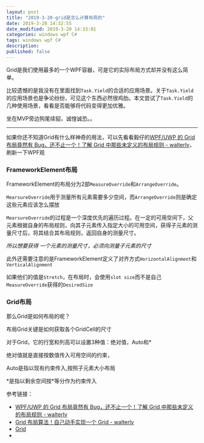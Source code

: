 ```yaml
---
layout: post
title: "2019-3-20-grid是怎么计算布局的"
date: 2019-3-20 14:32:55
date_modified: 2019-3-20 14:33:01
categories: windows wpf C#
tags: windows wpf C#
description: 
published: false
---
```


Grid是我们使用最多的一个WPF容器，可是它的实际布局方式却并没有这么简单。

比较遗憾的是我没有在里面找到`Task.Yield`的合适的应用场景。关于`Task.Yield`的应用场景也是争论纷纷，可见这个东西必然很鸡肋。本文尝试了`Task.Yield`的几种使用场景，看看是否能够将代码变得更加优雅。

坐在MVP旁边狗尾续貂，诚惶诚恐。。

-----

如果你还不知道Grid有什么样神奇的用法，可以先看看毅仔的[WPF/UWP 的 Grid 布局竟然有 Bug，还不止一个！了解 Grid 中那些未定义的布局规则 - walterlv](https://blog.walterlv.com/post/the-bugs-of-grid.html)，刷新一下WPF观

### FrameworkElement布局

FrameworkElement的布局分为2部`MeasureOverride`和`ArrangeOverride`。

`MearsureOverride`用于测量所有元素需要多少空间，而`ArrangeOverride`则是确定这些元素应该怎么摆放

`MearsureOverride`的过程是一个深度优先的遍历过程。在一定的可用空间下，父元素根据自身的布局规则，向其子元素传入指定大小的可用空间，获得子元素的测量尺寸后，将其结合其布局规则，返回自身的测量尺寸。

*所以想要获得 一个元素的测量尺寸，必须向测量子元素的尺寸*

此外还需要注意的是FrameworkElement定义了对齐方式`HorizontalAlignment`和`VerticalAlignment`

如果他们的值是`Stretch`，在布局时，会使用`slot size`而不是自己`MeasureOverride`获得的`DesiredSize`

### Grid布局

那么Grid是如何布局的呢？

布局Grid关键是如何获取各个GridCell的尺寸

对于Grid，它的行宽和列高可以设置3种值：绝对值，Auto和*

绝对值就是直接按数值传入可用空间的约束，

Auto是指以现有约束传入,按照子元素大小布局

*是指以剩余空间按\*等分作为约束传入



参考链接：

- [WPF/UWP 的 Grid 布局竟然有 Bug，还不止一个！了解 Grid 中那些未定义的布局规则 - walterlv](https://blog.walterlv.com/post/the-bugs-of-grid.html)
- [Grid 布局算法！自己动手实现一个 Grid - walterlv](https://blog.walterlv.com/post/grid-layout-algorithm.html)
- [Grid](https://referencesource.microsoft.com/#PresentationFramework/src/Framework/System/Windows/Controls/Grid.cs,f9ce1d6be154348a)
- 







